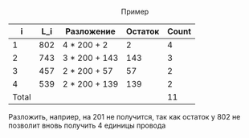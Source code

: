 <p align="center">Пример </p>

| i     	| L_i 	| Разложение    	| Остаток 	| Count 	|
|-------	|-----	|---------------	|---------	|-------	|
| 1     	| 802 	| 4 * 200 + 2   	| 2       	| 4     	|
| 2     	| 743 	| 3 * 200 + 143 	| 143     	| 3     	|
| 3     	| 457 	| 2 * 200 + 57  	| 57      	| 2     	|
| 4     	| 539 	| 2 * 200 + 139 	| 139     	| 2     	|
| Total 	|     	|               	|         	| 11    	|

Разложить, наприер, на 201 не получится, так как остаток у 802 не позволит вновь получить 4 единицы провода
